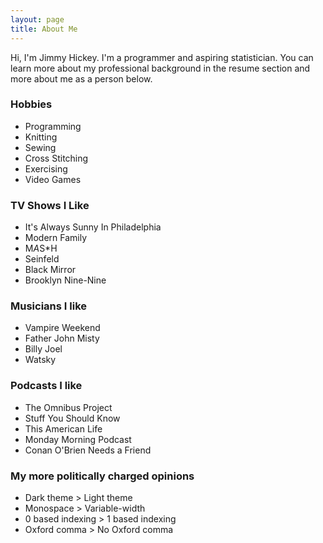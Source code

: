 ```yaml
---
layout: page
title: About Me
---
```


Hi, I'm Jimmy Hickey. I'm a programmer and aspiring statistician. You can learn more about my professional background in the resume section and more about me as a person below.

### Hobbies
* Programming
* Knitting
* Sewing
* Cross Stitching
* Exercising
* Video Games


### TV Shows I Like
* It's Always Sunny In Philadelphia
* Modern Family
* M*A*S*H
* Seinfeld
* Black Mirror
* Brooklyn Nine-Nine

### Musicians I like
* Vampire Weekend
* Father John Misty
* Billy Joel
* Watsky

### Podcasts I like
* The Omnibus Project
* Stuff You Should Know
* This American Life
* Monday Morning Podcast
* Conan O'Brien Needs a Friend

### My more politically charged opinions
* Dark theme > Light theme
* Monospace > Variable-width
* 0 based indexing > 1 based indexing
* Oxford comma > No Oxford comma